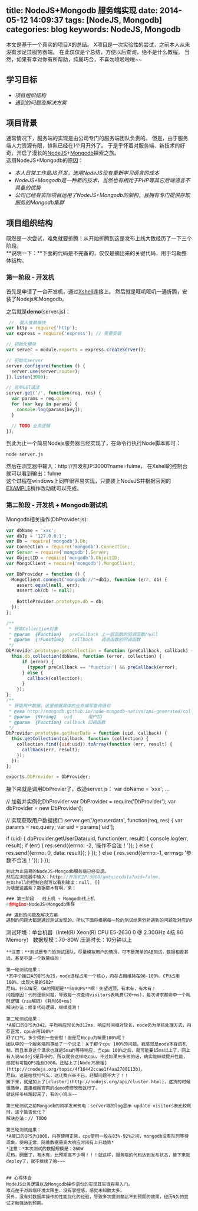title: NodeJS+Mongodb 服务端实现
date: 2014-05-12 14:09:37
tags: [NodeJS, Mongodb]
categories: blog
keywords: NodeJS, Mongodb
---

本文是基于一个真实的项目X的总结。
X项目是一次实验性的尝试，之前本人从来没有涉足过服务器端。
在此仅仅是个总结，方便以后查询，绝不是什么教程。
当然，如果有幸对你有所帮助，纯属巧合，不喜勿喷啦啦啦~~

## 学习目标
- *项目组织结构*
- *遇到的问题及解决方案*

## 项目背景
通常情况下，服务端的实现是由公司专门的服务端团队负责的。
但是，由于服务端人力资源有限，排队已经在1个月开外了。
于是乎怀着对服务端、新技术的好奇，开启了漫长的[NodeJS](http://nodejs.org/)+[Mongodb](http://www.mongodb.org/)探索之旅。  
选用NodeJS+Mongodb的原因：
- *本人日常工作是JS开发，选用NodeJS没有重新学习语言的成本*
- *NodeJS+Mongodb是一种新的技术，当然也有相比于PHP等其它后端语言不具备的优势*
- *公司已经有实际项目运用了NodeJS+Mongodb的架构，且拥有专门提供存取服务的Mongodb集群*

## 项目组织结构
既然是一次尝试，难免就要折腾！从开始折腾到这是发布上线大致经历了一下三个阶段。  
**说明一下：**下面的代码是不完备的，仅仅是摘出来的关键代码，用于勾勒整体结构。

### 第一阶段 - 开发机
首先是申请了一台开发机，通过[Xshell](http://www.netsarang.com/products/xsh_overview.html)连接上。
然后就是哐叽哐叽一通折腾，安装了Nodejs和Mongodb。

之后就是**demo**(server.js)：
```js
 //  载入依赖模块
var http = require('http');
var express = require('express'); // 需要安装

// 初始化模块
var server = module.exports = express.createServer();

// 初始化server
server.configure(function () {
  server.use(server.router);
}).listen(3000);

// 监听GET请求
server.get('/', function(req, res) {
  var params = req.query;
  for (var key in params) {
    console.log(params[key]);
  }

  // TODO 业务逻辑
});
```
到此为止一个简易Nodejs服务器已经实现了，在命令行执行Node脚本即可：
```shell
node server.js
```
然后在浏览器中输入：http://开发机IP:3000?name=fulme，
在Xshell的控制台就可以看到输出：fulme  
这个过程在windows上同样很容易实现，只要装上NodeJS并根据官网的[EXAMPLE](http://nodejs.org/)稍作改动就可以完成。

### 第二阶段 - 开发机 + Mongodb测试机
Mongodb相关操作(DbProvider.js):
```js
var dbName = 'xxx';
var dbIp = '127.0.0.1';
var Db = require('mongodb').Db;
var Connection = require('mongodb').Connection;
var Server = require('mongodb').Server;
var ObjectID = require('mongodb').ObjectID;
var MongoClient = require('mongodb').MongoClient;

var DbProvider = function () {
  MongoClient.connect("mongodb://"+dbIp, function (err, db) {
    assert.equal(null, err);
    assert.ok(db != null);
  
    BottleProvider.prototype.db = db;
  });
};

/**
 * 获取Collection对象
 * @param  {Function}   preCallback 上一层函数的回调函数/null
 * @param  {!Function}   callback   调用函数的回调函数
 */
DbProvider.prototype.getCollection = function (preCallback, callback) {
  this.db.collection(dbName, function (error, collection) {
      if (error) {
        (typeof preCallback == 'function') && preCallback(error);
      } else {
        callback(collection);
      }
    });
};
/**
 * 获取用户数据，这里根据具体的业务编写查询语句
 * @sea http://mongodb.github.io/node-mongodb-native/api-generated/collection.html
 * @param  {String}   uid      用户ID
 * @param  {Function} callback 回调函数
 */
DbProvider.prototype.getUserData = function (uid, callback) {
  this.getCollection(callback, function (collection) {
    collection.find({uid:uid}).toArray(function (err, result) {
      callback(err, result);
    });
  });
};

exports.DbProvider = DbProvider;
```
接下来就是调用DbProvier了，改造server.js：
var dbName = 'xxx';
...

// 加载并实例化DbProvider
var DbProvider = require('DbProvider');
var dbProvider = new DbProvider();


// 实现获取用户数据接口
server.get('/getuserdata', function(req, res) {
  var params = req.query;
  var uid = params['uid'];

  if (uid) {
    dbProvider.getUserData(uid, function(err, result) {
      console.log(err, result);
      if (err) {
        res.send({errno: -2, '操作不合法！'});
      } else {
        res.send({errno: 0, data: result});
      }
    });
  } else {
    res.send({errno:-1, errmsg: '参数不合法！'});
  }
});
```js
到此为止简易的NodeJS+Mongodb服务端已经实现。  
然后在浏览器中输入：http://开发机IP:3000/getuserdata?uid=fulme，
在Xshell的控制台就可以看到输出：null, []
为啥是这酱紫？数据都木有啊，亲！

### 第三阶段 - 线上机 + Mongodb线上机
4台Nginx+NodeJS+Mongodb集群

## 遇到的问题及解决方案
遇到的问题大都是通过测试发现的，所以下面将根据每一轮的测试结果分析遇到的问题及对应的解决方案。  
```
测试环境：单台机器（Intel(R) Xeon(R) CPU E5-2630 0 @ 2.30GHz 4核 8G Memory）
数据规模：70-80W
压测时长：10分钟以上
```
**注意：**测试是专门的测试团队，尽量模拟用户的情况，可不是简单的AB测试，数据相差甚远，甚至不是一个数量级的！

第一轮测试结果：  
*其中个接口A的QPS为25，node进程占用一个核心，内存占用维持在98-100%，CPU占用100%，出现大量的502*
尼玛，什么情况，QA的预期是**500QPS**啊！失望透顶，有木有，有木有！
问题原因：代码逻辑问题，导致每一次查询visitors表耗费(20+ms)，每次请求都命中一个耗时逻辑（rsa解码）(耗时60+ms)
解决办法：修复代码逻辑，继续提测！

第二轮测试结果：
*A接口的QPS为342，平均响应时长为312ms，响应时间相对较长，node仍为单核处理方式，内存正常，cpu占用100%*
舒了口气，多少得到一些安慰！但是尼玛cpu为嘛要100%呢？
团队中的一个服务端同事给了一个说法：关于那个cpu 100%的问题，我感觉是node本身的机制，而且本身这个请求也就是5ms的等待响应，当cpu 100%之后，就可能要15ms以上了，网上有人说nodejs是异步的，所以就会这样吃cpu，不过如果用多核的话，确实能继续提升性能，感觉有可能QPS能到1000。还贴上了[NodeJS原理](http://cnodejs.org/topic/4f16442ccae1f4aa2700113b)。
尼玛，这是给我打气么，这让我兴奋不已，赶脚问题不大了！！
接下来，就是加上了[cluster](http://nodejs.org/api/cluster.html)，这货的时候很简单，直接根据官网的demo修修改改就行了。
就这样多核跑起来了，有的小鸡冻~~

第三轮测试之前Mongodb的同学发来贺电：server端的log显示 update visitors表比较耗时，这个能否优化？
解决办法：// TODO

第三轮测试结果：
*A接口的QPS为1000，内存使用正常，cpu使用一般在83%-92%之间，mongodb没有队列等待现象，使用正常，随着数据量变大响应时间有上升趋势*
*注意：*本次测试的数据规模是：260W
尼玛，碉堡了，有木有，比预期高不少啊！！！就这样，服务端的代码达到发布状态，接下来就deploy了，就不继续了哈~~~


## 心得体会
NodeJS业务逻辑以及Mongodb操作语句的实现其实很容易入门。
难点在于对后端环境太陌生，没有掌控感，感觉未知数太多。
另外，没有对数据库操作的性能优化的经验，导致多次提测都达不到预期的效果，经历N久的尝试才勉强达到预期。
